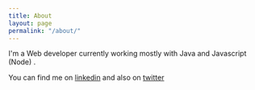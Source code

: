 ```yaml
---
title: About
layout: page
permalink: "/about/"
---
```


I'm a Web developer currently working mostly with Java and Javascript (Node) .

You can find me on [linkedin](https://linkedin.com/in/mirkojotic)
and also on [twitter](https://twitter.com/@peaceman2017)

